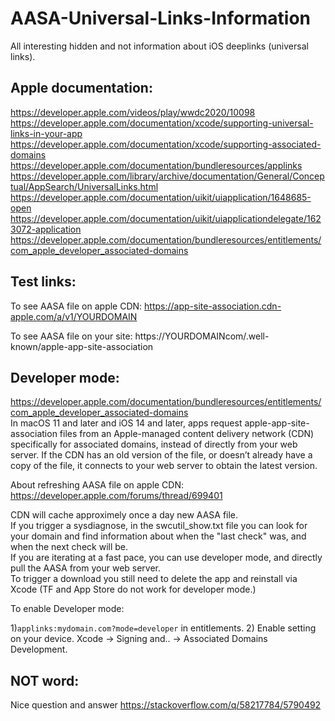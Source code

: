 # AASA-Universal-Links-Information
All interesting hidden and not information about iOS deeplinks (universal links).

## Apple documentation:

https://developer.apple.com/videos/play/wwdc2020/10098
https://developer.apple.com/documentation/xcode/supporting-universal-links-in-your-app
https://developer.apple.com/documentation/xcode/supporting-associated-domains
https://developer.apple.com/documentation/bundleresources/applinks
https://developer.apple.com/library/archive/documentation/General/Conceptual/AppSearch/UniversalLinks.html
https://developer.apple.com/documentation/uikit/uiapplication/1648685-open
https://developer.apple.com/documentation/uikit/uiapplicationdelegate/1623072-application
https://developer.apple.com/documentation/bundleresources/entitlements/com_apple_developer_associated-domains

## Test links:

To see AASA file on apple CDN:
https://app-site-association.cdn-apple.com/a/v1/YOURDOMAIN

To see AASA file on your site:
https://YOURDOMAINcom/.well-known/apple-app-site-association

## Developer mode:

https://developer.apple.com/documentation/bundleresources/entitlements/com_apple_developer_associated-domains  
In macOS 11 and later and iOS 14 and later, apps request apple-app-site-association files from an Apple-managed content delivery network (CDN) specifically for associated domains, instead of directly from your web server. If the CDN has an old version of the file, or doesn’t already have a copy of the file, it connects to your web server to obtain the latest version.

About refreshing AASA file on apple CDN:
https://developer.apple.com/forums/thread/699401

CDN will cache approximely once a day new AASA file.   
If you trigger a sysdiagnose, in the swcutil_show.txt file you can look for your domain and find information about when the "last check" was, and when the next check will be.  
If you are iterating at a fast pace, you can use developer mode, and directly pull the AASA from your web server.  
To trigger a download you still need to delete the app and reinstall via Xcode (TF and App Store do not work for developer mode.)  

To enable Developer mode:

1)`applinks:mydomain.com?mode=developer` in entitlements. 
2) Enable setting on your device. Xcode -> Signing and.. -> Associated Domains Development.

## NOT word:

Nice question and answer https://stackoverflow.com/q/58217784/5790492



